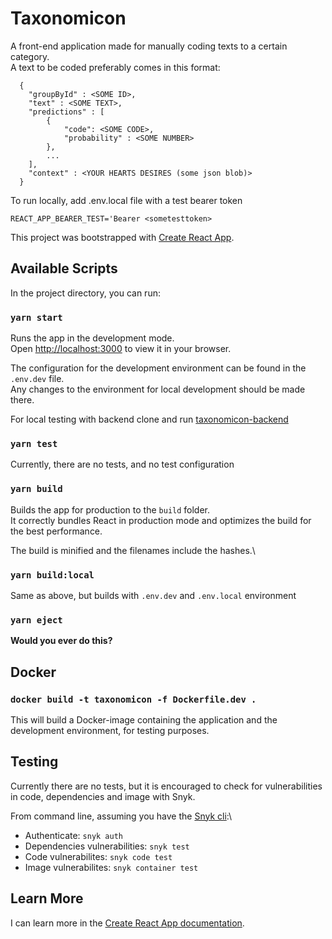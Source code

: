 # Taxonomicon


A front-end application made for manually coding texts to a certain category. \
A text to be coded preferably comes in this format:
```
  {
    "groupById" : <SOME ID>,
    "text" : <SOME TEXT>,
    "predictions" : [
        {
            "code": <SOME CODE>,
            "probability" : <SOME NUMBER>
        },
        ...
    ],
    "context" : <YOUR HEARTS DESIRES (some json blob)>
  }
```

To run locally, add .env.local file with a test bearer token
```
REACT_APP_BEARER_TEST='Bearer <sometesttoken>
```

This project was bootstrapped with [Create React App](https://github.com/facebook/create-react-app).

## Available Scripts

In the project directory, you can run:

### `yarn start`

Runs the app in the development mode.\
Open [http://localhost:3000](http://localhost:3000) to view it in your browser.

The configuration for the development environment can be found in the `.env.dev` file. \
Any changes to the environment for local development should be made there.

For local testing with backend clone and run [taxonomicon-backend](https://github.com/statisticsnorway/taxonomicon-backend)


### `yarn test`

Currently, there are no tests, and no test configuration

### `yarn build`

Builds the app for production to the `build` folder.\
It correctly bundles React in production mode and optimizes the build for the best performance.

The build is minified and the filenames include the hashes.\

### `yarn build:local`

Same as above, but builds with `.env.dev` and `.env.local` environment

### `yarn eject`

**Would you ever do this?**

## Docker

### `docker build -t taxonomicon -f Dockerfile.dev .`
This will build a Docker-image containing the application and the development environment, for testing purposes.

## Testing
Currently there are no tests, but it is encouraged to check for vulnerabilities in code, dependencies and image with Snyk.

From command line, assuming you have the [Snyk cli](https://docs.snyk.io/snyk-cli/getting-started-with-the-cli):\
 - Authenticate: `snyk auth`
 - Dependencies vulnerabilities: `snyk test`
 - Code vulnerabilites: `snyk code test`
 - Image vulnerabilites: `snyk container test`

## Learn More

I can learn more in the [Create React App documentation](https://facebook.github.io/create-react-app/docs/getting-started).
